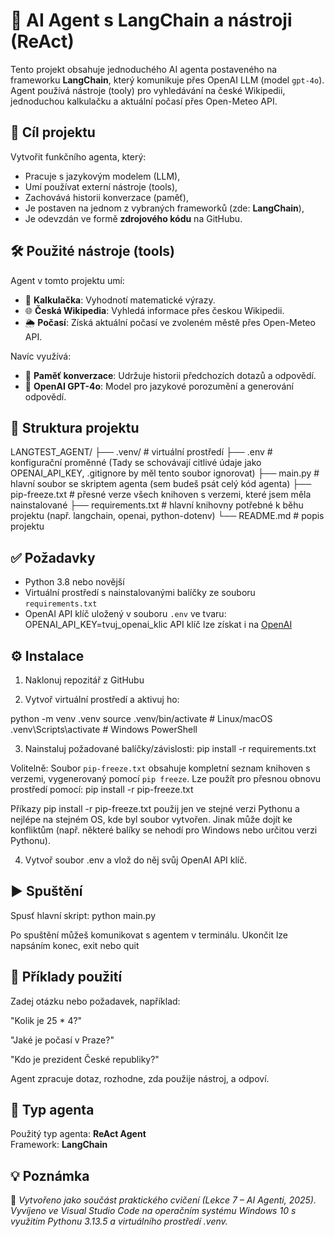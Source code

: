 # 🧠 AI Agent s LangChain a nástroji (ReAct)

Tento projekt obsahuje jednoduchého AI agenta postaveného na frameworku **LangChain**, který komunikuje přes OpenAI LLM (model `gpt-4o`). Agent používá nástroje (tooly) pro vyhledávání na české Wikipedii, jednoduchou kalkulačku a aktuální počasí přes Open-Meteo API.

## 🎯 Cíl projektu

Vytvořit funkčního agenta, který:
- Pracuje s jazykovým modelem (LLM),
- Umí používat externí nástroje (tools),
- Zachovává historii konverzace (paměť),
- Je postaven na jednom z vybraných frameworků (zde: **LangChain**),
- Je odevzdán ve formě **zdrojového kódu** na GitHubu.


## 🛠 Použité nástroje (tools)

Agent v tomto projektu umí:

- 📐 **Kalkulačka**: Vyhodnotí matematické výrazy.
- 🌐 **Česká Wikipedia**: Vyhledá informace přes českou Wikipedii.
- 🌦 **Počasí**: Získá aktuální počasí ve zvoleném městě přes Open-Meteo API.

Navíc využívá:

- 💬 **Paměť konverzace**: Udržuje historii předchozích dotazů a odpovědí.
- 🔑 **OpenAI GPT-4o**: Model pro jazykové porozumění a generování odpovědí.


## 📁 Struktura projektu

LANGTEST_AGENT/
├── .venv/               # virtuální prostředí
├── .env                 # konfigurační proměnné (Tady se schovávají citlivé údaje jako OPENAI_API_KEY, .gitignore by měl tento soubor ignorovat)
├── main.py              # hlavní soubor se skriptem agenta (sem budeš psát celý kód agenta)
├── pip-freeze.txt       # přesné verze všech knihoven s verzemi, které jsem měla nainstalované
├── requirements.txt     # hlavní knihovny potřebné k běhu projektu (např. langchain, openai, python-dotenv)
└── README.md            # popis projektu


## ✅ Požadavky

- Python 3.8 nebo novější
- Virtuální prostředí s nainstalovanými balíčky ze souboru `requirements.txt`
- OpenAI API klíč uložený v souboru `.env` ve tvaru: OPENAI_API_KEY=tvuj_openai_klic  API klíč lze získat i na [OpenAI](https://platform.openai.com/)


## ⚙️ Instalace

1. Naklonuj repozitář z GitHubu

2. Vytvoř virtuální prostředí a aktivuj ho:

 python -m venv .venv
 source .venv/bin/activate  # Linux/macOS
 .venv\Scripts\activate     # Windows PowerShell

3. Nainstaluj požadované balíčky/závislosti:
pip install -r requirements.txt


Volitelně: 
Soubor `pip-freeze.txt` obsahuje kompletní seznam knihoven s verzemi, vygenerovaný pomocí `pip freeze`. Lze použít pro přesnou obnovu prostředí pomocí: pip install -r pip-freeze.txt

Příkazy pip install -r pip-freeze.txt použij jen ve stejné verzi Pythonu a nejlépe na stejném OS, kde byl soubor vytvořen. Jinak může dojít ke konfliktům (např. některé balíky se nehodí pro Windows nebo určitou verzi Pythonu).

4. Vytvoř soubor .env a vlož do něj svůj OpenAI API klíč.


## ▶️ Spuštění

Spusť hlavní skript:
python main.py

Po spuštění můžeš komunikovat s agentem v terminálu. Ukončit lze napsáním konec, exit nebo quit


## 💬 Příklady použití
Zadej otázku nebo požadavek, například:

"Kolik je 25 * 4?"

"Jaké je počasí v Praze?"

"Kdo je prezident České republiky?"

Agent zpracuje dotaz, rozhodne, zda použije nástroj, a odpoví.


## 🧪 Typ agenta

Použitý typ agenta: **ReAct Agent**  
Framework: **LangChain**



## 💡 Poznámka

📌 *Vytvořeno jako součást praktického cvičení (Lekce 7 – AI Agenti, 2025).  
Vyvíjeno ve Visual Studio Code na operačním systému Windows 10 s využitím Pythonu 3.13.5 a virtuálního prostředí .venv.*


